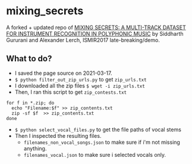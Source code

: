 # mixing_secrets 

A forked + updated repo of [MIXING SECRETS: A MULTI-TRACK DATASET FOR INSTRUMENT RECOGNITION IN POLYPHONIC MUSIC](https://musicinformatics.gatech.edu/wp-content_nondefault/uploads/2017/10/Gururani_Lerch_2017_Mixing-Secrets.pdf)
by Siddharth Gururani and Alexander Lerch, ISMIR2017 late-breaking/demo.


## What to do?

- I saved the page source on 2021-03-17.
- `$ python filter_out_zip_urls.py` to get `zip_urls.txt`
- I downloaded all the zip files `$ wget -i zip_urls.txt`
- Then, I ran this script to get `zip_contests.txt`  
```
for f in *.zip; do
  echo "Filename:$f" >> zip_contents.txt
  zip -sf $f  >> zip_contents.txt
done 
```
- `$ python select_vocal_files.py` to get the file paths of vocal stems
- Then I inspected the resulting files.
  - `filenames_non_vocal_songs.json` to make sure if i'm not missing anything.
  - `filenames_vocal.json` to make sure i selected vocals only.